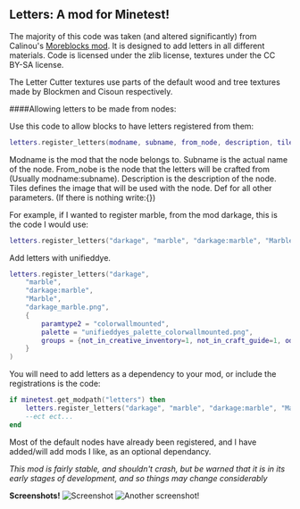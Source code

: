 ## Letters: A mod for Minetest!

The majority of this code was taken (and altered significantly) from Calinou's [Moreblocks mod](https://forum.minetest.net/viewtopic.php?t=509). It is designed to add letters in all different materials. Code is licensed under the zlib license, textures under the CC BY-SA license.

The Letter Cutter textures use parts of the default wood and tree textures made by Blockmen and Cisoun respectively.

####Allowing letters to be made from nodes:

Use this code to allow blocks to have letters registered from them:
```lua
letters.register_letters(modname, subname, from_node, description, tiles, def)
```
Modname is the mod that the node belongs to.
Subname is the actual name of the node.
From_nobe is the node that the letters will be crafted from (Usually modname:subname).
Description is the description of the node.
Tiles defines the image that will be used with the node.
Def for all other parameters. (If there is nothing write:{})

For example, if I wanted to register marble, from the mod darkage, this is the code I would use:
```lua
letters.register_letters("darkage", "marble", "darkage:marble", "Marble", "darkage_marble.png", {})
```
Add letters with unifieddye.
```lua
letters.register_letters("darkage",
	"marble",
	"darkage:marble", 
	"Marble", 
	"darkage_marble.png",
	{
		paramtype2 = "colorwallmounted", 
		palette = "unifieddyes_palette_colorwallmounted.png", 
		groups = {not_in_creative_inventory=1, not_in_craft_guide=1, oddly_breakable_by_hand=1, attached_node=1, ud_param2_colorable=1}
	}
)
```
You will need to add letters as a dependency to your mod, or include the registrations is the code:
```lua
if minetest.get_modpath("letters") then
	letters.register_letters("darkage", "marble", "darkage:marble", "Marble", "darkage_marble.png")
	--ect ect...
end
```

Most of the default nodes have already been registered, and I have added/will add mods I like, as an optional dependancy.

*This mod is fairly stable, and shouldn't crash, but be warned that it is in its early stages of development, and so things may change considerably*


**Screenshots!**
![Screenshot](https://imgrush.com/4BvHPHl70F9F.png)
![Another screenshot!](https://imgrush.com/tuOkRXixvFHY.png)

